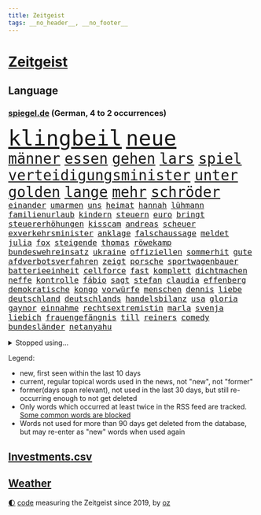 ```yaml
---
title: Zeitgeist
tags: __no_header__, __no_footer__
---
```


# [Zeitgeist](https://oliz.io/zeitgeist/)

## Language

<h3><a href="https://www.spiegel.de" target="_blank">spiegel.de</a> (German, 4 to 2 occurrences)</h3>
<p style="font-family:monospace">
<span style="font-size:32pt"><a href="news_links.html#klingbeil" class="current">klingbeil</a></span>
<span style="font-size:32pt"><a href="news_links.html#neue" class="current">neue</a></span>
<br>
<span style="font-size:22pt"><a href="news_links.html#männer" class="current">männer</a></span>
<span style="font-size:22pt"><a href="news_links.html#essen" class="current">essen</a></span>
<span style="font-size:22pt"><a href="news_links.html#gehen" class="current">gehen</a></span>
<span style="font-size:22pt"><a href="news_links.html#lars" class="current">lars</a></span>
<span style="font-size:22pt"><a href="news_links.html#spiel" class="current">spiel</a></span>
<span style="font-size:22pt"><a href="news_links.html#verteidigungsminister" class="current">verteidigungsminister</a></span>
<span style="font-size:22pt"><a href="news_links.html#unter" class="current">unter</a></span>
<span style="font-size:22pt"><a href="news_links.html#golden" class="current">golden</a></span>
<span style="font-size:22pt"><a href="news_links.html#lange" class="current">lange</a></span>
<span style="font-size:22pt"><a href="news_links.html#mehr" class="current">mehr</a></span>
<span style="font-size:22pt"><a href="news_links.html#schröder" class="current">schröder</a></span>
<br>
<span style="font-size:12pt"><a href="news_links.html#einander" class="current">einander</a></span>
<span style="font-size:12pt"><a href="news_links.html#umarmen" class="new">umarmen</a></span>
<span style="font-size:12pt"><a href="news_links.html#uns" class="current">uns</a></span>
<span style="font-size:12pt"><a href="news_links.html#heimat" class="current">heimat</a></span>
<span style="font-size:12pt"><a href="news_links.html#hannah" class="current">hannah</a></span>
<span style="font-size:12pt"><a href="news_links.html#lühmann" class="new">lühmann</a></span>
<span style="font-size:12pt"><a href="news_links.html#familienurlaub" class="current">familienurlaub</a></span>
<span style="font-size:12pt"><a href="news_links.html#kindern" class="current">kindern</a></span>
<span style="font-size:12pt"><a href="news_links.html#steuern" class="current">steuern</a></span>
<span style="font-size:12pt"><a href="news_links.html#euro" class="current">euro</a></span>
<span style="font-size:12pt"><a href="news_links.html#bringt" class="current">bringt</a></span>
<span style="font-size:12pt"><a href="news_links.html#steuererhöhungen" class="new">steuererhöhungen</a></span>
<span style="font-size:12pt"><a href="news_links.html#kisscam" class="new">kisscam</a></span>
<span style="font-size:12pt"><a href="news_links.html#andreas" class="current">andreas</a></span>
<span style="font-size:12pt"><a href="news_links.html#scheuer" class="current">scheuer</a></span>
<span style="font-size:12pt"><a href="news_links.html#exverkehrsminister" class="new">exverkehrsminister</a></span>
<span style="font-size:12pt"><a href="news_links.html#anklage" class="current">anklage</a></span>
<span style="font-size:12pt"><a href="news_links.html#falschaussage" class="current">falschaussage</a></span>
<span style="font-size:12pt"><a href="news_links.html#meldet" class="current">meldet</a></span>
<span style="font-size:12pt"><a href="news_links.html#julia" class="current">julia</a></span>
<span style="font-size:12pt"><a href="news_links.html#fox" class="current">fox</a></span>
<span style="font-size:12pt"><a href="news_links.html#steigende" class="current">steigende</a></span>
<span style="font-size:12pt"><a href="news_links.html#thomas" class="current">thomas</a></span>
<span style="font-size:12pt"><a href="news_links.html#röwekamp" class="new">röwekamp</a></span>
<span style="font-size:12pt"><a href="news_links.html#bundeswehreinsatz" class="new">bundeswehreinsatz</a></span>
<span style="font-size:12pt"><a href="news_links.html#ukraine" class="current">ukraine</a></span>
<span style="font-size:12pt"><a href="news_links.html#offiziellen" class="new">offiziellen</a></span>
<span style="font-size:12pt"><a href="news_links.html#sommerhit" class="new">sommerhit</a></span>
<span style="font-size:12pt"><a href="news_links.html#gute" class="current">gute</a></span>
<span style="font-size:12pt"><a href="news_links.html#afdverbotsverfahren" class="current">afdverbotsverfahren</a></span>
<span style="font-size:12pt"><a href="news_links.html#zeigt" class="current">zeigt</a></span>
<span style="font-size:12pt"><a href="news_links.html#porsche" class="current">porsche</a></span>
<span style="font-size:12pt"><a href="news_links.html#sportwagenbauer" class="new">sportwagenbauer</a></span>
<span style="font-size:12pt"><a href="news_links.html#batterieeinheit" class="new">batterieeinheit</a></span>
<span style="font-size:12pt"><a href="news_links.html#cellforce" class="new">cellforce</a></span>
<span style="font-size:12pt"><a href="news_links.html#fast" class="current">fast</a></span>
<span style="font-size:12pt"><a href="news_links.html#komplett" class="current">komplett</a></span>
<span style="font-size:12pt"><a href="news_links.html#dichtmachen" class="current">dichtmachen</a></span>
<span style="font-size:12pt"><a href="news_links.html#neffe" class="current">neffe</a></span>
<span style="font-size:12pt"><a href="news_links.html#kontrolle" class="current">kontrolle</a></span>
<span style="font-size:12pt"><a href="news_links.html#fábio" class="new">fábio</a></span>
<span style="font-size:12pt"><a href="news_links.html#sagt" class="current">sagt</a></span>
<span style="font-size:12pt"><a href="news_links.html#stefan" class="current">stefan</a></span>
<span style="font-size:12pt"><a href="news_links.html#claudia" class="current">claudia</a></span>
<span style="font-size:12pt"><a href="news_links.html#effenberg" class="new">effenberg</a></span>
<span style="font-size:12pt"><a href="news_links.html#demokratische" class="current">demokratische</a></span>
<span style="font-size:12pt"><a href="news_links.html#kongo" class="current">kongo</a></span>
<span style="font-size:12pt"><a href="news_links.html#vorwürfe" class="current">vorwürfe</a></span>
<span style="font-size:12pt"><a href="news_links.html#menschen" class="current">menschen</a></span>
<span style="font-size:12pt"><a href="news_links.html#dennis" class="current">dennis</a></span>
<span style="font-size:12pt"><a href="news_links.html#liebe" class="current">liebe</a></span>
<span style="font-size:12pt"><a href="news_links.html#deutschland" class="current">deutschland</a></span>
<span style="font-size:12pt"><a href="news_links.html#deutschlands" class="current">deutschlands</a></span>
<span style="font-size:12pt"><a href="news_links.html#handelsbilanz" class="new">handelsbilanz</a></span>
<span style="font-size:12pt"><a href="news_links.html#usa" class="current">usa</a></span>
<span style="font-size:12pt"><a href="news_links.html#gloria" class="current">gloria</a></span>
<span style="font-size:12pt"><a href="news_links.html#gaynor" class="new">gaynor</a></span>
<span style="font-size:12pt"><a href="news_links.html#einnahme" class="current">einnahme</a></span>
<span style="font-size:12pt"><a href="news_links.html#rechtsextremistin" class="current">rechtsextremistin</a></span>
<span style="font-size:12pt"><a href="news_links.html#marla" class="current">marla</a></span>
<span style="font-size:12pt"><a href="news_links.html#svenja" class="current">svenja</a></span>
<span style="font-size:12pt"><a href="news_links.html#liebich" class="current">liebich</a></span>
<span style="font-size:12pt"><a href="news_links.html#frauengefängnis" class="new">frauengefängnis</a></span>
<span style="font-size:12pt"><a href="news_links.html#till" class="current">till</a></span>
<span style="font-size:12pt"><a href="news_links.html#reiners" class="current">reiners</a></span>
<span style="font-size:12pt"><a href="news_links.html#comedy" class="new">comedy</a></span>
<span style="font-size:12pt"><a href="news_links.html#bundesländer" class="current">bundesländer</a></span>
<span style="font-size:12pt"><a href="news_links.html#netanyahu" class="current">netanyahu</a></span>
</p>
<details>
<summary>Stopped using...</summary>
<p class="former" style="font-size:12pt">
elfmeter(1764) lebensmittel(1764) anderer(1763) geliefert(1763) alternativen(1762) unternehmer(1762) chinesischen(1761) londoner(1760) großes(1759) hintergründe(1759) neuseeland(1759) parteichef(1759) rassistische(1759) trauer(1759) eintracht(1758) erdoğan(1758) früherer(1758) hinaus(1758) leer(1758) leverkusen(1758) november(1758) rest(1758) schatten(1758) wirkung(1758) länge(1757) arsenal(1756) ausschreitungen(1756) gegangen(1756) generalsekretär(1756) hört(1756) klagen(1756) unabhängige(1756) vergewaltigt(1755) berlins(1754) bücher(1754) erzielt(1754) verteidigungsministerium(1754) islamischen(1753) kündigte(1753) regt(1753) sturm(1753) zurzeit(1753) österreichische(1753) 24(1752) dementiert(1752) volkswagen(1752) befreien(1751) debakel(1751) tests(1751) franziskus(1750) leichen(1750) nummer(1750) san(1750) spanischen(1750) versuchte(1750) vorsprung(1750) zeichnet(1750) bloß(1749) glücklich(1749) üben(1749) gaben(1748) wohnhaus(1748) erinnern(1747) geschossen(1747) gesetze(1747) kämpfer(1747) radikale(1747) schuss(1747) absage(1746) herr(1746) jüngere(1746) voll(1746) schwierige(1745) großbritanniens(1744) begriff(1743) enden(1742) olympische(1742) polnische(1741) starker(1740) letztes(1739) betrifft(1738) gesehen(1738) kooperation(1738) großem(1735) offenbart(1734) trug(1734) münster(1730) dauert(1723) koalitionspartner(1720) gruppen(1718) olympia(1718) identität(1716) lehrkräfte(1710) kontert(1708) entspannt(1704) rakete(1699) hitler(1698) rache(1696) sachen(1678) fachkräftemangel(1504) seither(1498) kilogramm(1481) ausgefallen(1470) kuriose(1454) 20000(1453) investiert(1427) fifa(1418) regierungschefin(1387) russisches(1370) tödlichem(1367) gefechte(1311) hochzeit(1307) ben(1301) verkündete(1296) gelöst(1245) günstige(1221) humor(1211) regieren(1185) suchte(1166) kenia(1164) kai(1163) joshua(1156) galten(1147) andrew(1142) neustart(1133) eautos(1124) 16jähriger(1122) rettungsaktion(1121) nennen(1120) digitale(1117) landwirtschaft(1115) durchs(1088) ernährung(1061) kollege(1044) irland(1037) methoden(1033) parolen(1025) ignoriert(1019) luftangriffe(1009) aussichten(995) 4(984) game(976) flogen(972) 47(970) dritter(960) nannte(940) rio(881) zogen(880) kreuz(875) z(871) handelte(869) gen(866) asylpolitik(860) errichten(858) umsetzen(857) unterschiede(856) härtere(836) beine(833) versteckt(819) vergeltung(818) berühmtesten(815) schief(815) genießen(807) 9(798) beruft(797) budget(784) steve(770) schweigt(764) auflösung(759) stockt(753) geflohen(733) unerwartet(722) dich(718) wirbel(714) verkehrsunfall(710) suv(696) vertreiben(695) qualifikation(681) strafgerichtshof(671) demos(666) zusammengestoßen(664) kundgebung(652) beteiligung(644) damaskus(644) reagierten(642) dokument(638) positioniert(636) lustig(635) rafah(635) club(633) schlaf(632) attraktiver(631) bereiten(631) perry(630) empfehlungen(623) gespalten(617) ehepaar(616) ryan(607) ließe(606) kontrolliert(604) verspätung(604) billie(594) grundgesetz(585) rutscht(576) toni(576) nicole(574) begegnen(573) niemals(563) spannend(558) prallte(547) pferd(537) verbotene(535) angeordnet(534) strategische(532) sportlichen(526) kehl(525) sechste(521) klärt(518) 17jähriger(517) fair(516) mitspieler(514) lüge(513) vertritt(504) flüchtlingen(500) bomben(499) boxen(497) bodo(493) porträt(493) wirklichkeit(492) ausprobiert(487) 20jähriger(485) carlsen(485) studien(481) tennisspielerin(480) therapie(479) heimatland(478) wohngebiet(477) gerne(474) technischen(462) vorstellung(462) kontrollen(460) depression(459) weltgrößten(459) hals(456) rechtsstreit(455) rafael(454) erdgas(449) leitete(448) 28jährige(446) 46(446) begeisterung(441) gewachsen(440) rutschen(434) albanien(430) reynolds(430) robin(430) christen(428) tourist(426) kurse(424) einsam(419) psychologie(416) trümmern(415) vermummte(406) einrichtungen(402) günstig(400) gemeinsames(398) umstrittenem(398) spürbar(396) bekamen(394) gefühlen(387) erkrankungen(383) entsprechenden(378) atlantik(376) trauma(376) merken(375) bundesnetzagentur(373) feind(372) potenzielle(371) sparprogramm(371) ahmed(370) nicolas(365) jemen(360) sitzung(360) 27jährige(358) 81(358) sechsten(357) bach(356) gestaltet(356) michelle(356) ceo(353) japans(353) kalifornischen(350) dax(348) grönland(348) zustimmung(346) abbau(343) arbeitsplätze(343) zugriff(343) vergangen(341) verweis(341) image(340) kapital(339) frauenrechte(337) sahen(337) nachhaltig(336) container(335) gelangt(335) absender(331) baku(330) belastung(329) austritt(326) geschenke(323) recherchen(323) bundesrichter(321) pflichten(321) verrückte(321) 98(320) fünftel(311) ausgehen(310) kriegs(307) rockstar(307) dunkle(306) pelicot(306) australischen(303) vogel(303) eva(300) trendsport(298) laufenden(296) aufarbeitung(290) trends(290) eingelegt(288) ukrainepolitik(288) einstellung(286) sprüchen(286) zusätzlich(286) größeres(285) führungskräfte(282) holocaustüberlebende(281) uhaft(278) bürgern(274) entlastungen(274) strafzöllen(274) flutkatastrophe(272) gesänge(271) islamischer(270) beliebter(268) rwe(267) spielerin(267) unfällen(267) 37jährige(266) fragwürdigen(266) kliniken(266) pyrotechnik(266) ikone(265) wehrpflicht(265) russlandsanktionen(262) vermieter(262) zufriedenheit(262) bürgerkriegsland(260) dienste(260) kurden(260) 14jährige(259) kurdische(259) berücksichtigt(258) zielscheibe(258) beliebte(255) krankheiten(253) dobrindt(252) end(252) gegeneinander(252) gewannen(252) installieren(251) ussenat(249) vermuten(248) 78jährige(247) antiken(244) unglücks(243) energiekrise(241) lenkrad(240) lobbyisten(240) begehrt(238) termine(238) arbeitslos(236) einsatzes(236) wecken(236) mobilität(235) wohnungsbau(235) vereinigte(233) schwebt(229) fbichef(228) gegenmaßnahmen(228) palliativarzt(228) fußballklubs(227) angekündigten(226) filmte(226) rätselhafte(226) 170(225) brian(225) nervt(225) kannten(224) katy(224) tränengas(224) beamter(223) konkurrent(223) rassistisches(223) rockband(223) niederzulegen(221) belgier(219) sanktionspaket(219) dreh(218) trailer(218) alsharaa(216) längsten(216) bauern(215) charli(214) geleitet(214) pfarrer(214) xcx(214) british(213) dankbar(213) entzieht(213) verlockend(212) menschenmenge(210) atomkraft(209) tauschen(209) grünes(208) sauerland(208) tatverdacht(208) wonach(208) santa(207) schärfere(207) zurückgezogen(207) baubranche(206) inhalt(206) single(206) woanders(206) radwege(205) kichatbot(204) suchaktion(203) baustellen(202) juristische(201) luka(201) regierte(201) treu(201) adler(200) mittelpunkt(200) radprofi(200) freier(199) vietnam(199) bestens(198) predigt(198) sechzigerjahren(198) festen(196) drama(195) gleichstellung(195) rbb(195) klimaneutral(194) sängers(193) rentenversicherung(192) w(192) ältester(192) erneuerung(191) vierter(190) überzogen(190) gentleman(189) routine(189) kroatien(188) profifußball(186) rivale(184) hadern(183) taskforce(183) gerichtsurteil(182) patricia(182) geflogen(181) luxus(181) wirtschaftlich(181) spitzen(179) ungültig(179) überraschungserfolg(178) gedenkfeier(177) handelspartner(177) bischof(176) boulevardzeitung(176) zollkrieg(176) agent(175) gewissen(175) gucken(175) pädokriminelle(175) spiels(175) gerückt(174) autismus(173) managerin(172) stephan(172) biopic(171) 13jähriger(170) dankt(170) erfreut(170) markiert(170) barcelonas(169) schusswechsel(169) boomer(168) winkel(167) raketenangriff(166) roy(166) übergangspräsident(165) entzweit(164) definieren(163) großaufgebot(163) rechnungshof(163) usamerikanischen(163) moderner(162) brandstiftung(161) verteilen(161) aktuelles(160) hohem(160) utah(160) intendant(159) rechtfertigt(158) 66(157) landesweit(157) staatspräsident(157) ausgeht(156) emotional(156) 70000(155) künstlich(155) zolldrohungen(155) 31jährige(154) gescheiterter(154) mitnehmen(154) quadrat(154) zimmermann(154) ramelow(153) topeak(153) umgekehrt(151) watch(151) vergleiche(150) onlinehändler(149) supreme(149) fressen(148) schwarzwald(148) shows(148) ausrichten(147) legalen(147) bischöfe(146) geschlechtern(146) glücklichen(145) kommilitonen(145) lahav(145) shapira(145) gebunden(144) tribüne(144) 88(143) erschaffen(141) ärmsten(141) 1975(140) freigang(140) fällig(140) narren(140) pkk(140) lorenz(139) umgesiedelt(139) unwetter(137) anteilnahme(136) erdbeeren(136) extremisten(136) moralische(135) südlichen(135) arbeiterpartei(134) ausgebildet(134) mathieu(134) agenten(133) amann(133) melanie(133) zerschlagung(133) big(132) formiert(132) lwiw(132) monster(132) vermissten(131) regierungskoalition(130) tragische(130) zunutze(130) angetrieben(129) argumentiert(129) bundesrechnungshof(129) großbaustelle(129) kraftakt(129) freundlichkeit(128) hinten(128) wandern(128) belastungen(127) christine(127) elektrische(126) ernten(124) euparlament(124) verschiebungen(124) bruce(123) gekippt(123) machtmissbrauch(123) sportart(123) szenarien(123) zeitungen(122) klassische(121) schossen(121) parat(120) schwanger(120) abermals(119) blödsinn(119) flieht(119) florenz(119) anfällig(118) kritischer(118) namens(118) siedlungen(118) wehrmacht(118) israeli(116) linkspartei(116) vorlage(116) abflug(115) jordan(115) stiehlt(115) bahnfahren(114) nachhaltigkeit(114) 23jähriger(113) tatverdächtig(113) alexandria(112) exfinanzminister(112) höherer(112) milliardensumme(112) spürt(112) stocken(112) adolescence(111) herausfinden(111) mischen(111) neuzulassungen(111) präsidentschaftskandidaten(111) usexporte(111) ausreißer(110) jungs(110) nationalfeiertag(110) nukleare(110) unglaublich(110) verleiht(109) verschwundenen(109) zufriedener(109) berufungsgericht(108) komplette(108) lava(108) verarbeiten(108) wütenden(108) tshirt(107) dj(106) ertappt(106) gebilligt(106) kommissionspräsidentin(106) benkos(104) bevölkerungsschutz(104) niedersächsischen(104) organisatoren(104) flossen(103) superheld(103) verheiratet(103) lukrativen(102) sechsjähriger(102) bieber(101) liege(101) tätigkeit(101) endspiel(100) schwäbischen(100) ultrarechte(100) völkerrechtler(100) veruntreuung(99) ansprüche(98) regenfällen(98) ungemütlich(98) abgehalten(97) expremier(97) sumy(97) bernard(96) bezweifelt(96) einschreiten(96) kurios(96) thematisiert(96) datenbank(95) gegenseitig(95) legendäre(95) zurückschlagen(95) mad(94) quote(94) weicht(94) bewaffneter(93) durchfall(93) gemischten(93) verwüsten(93) abschiebepolitik(92) bergab(92) heiligen(92) residenz(92) aufwendig(91) deutschkolumne(91) ebike(91) fantastischen(91) freiwilligkeit(91) isst(91) poel(91) schräg(91) trotzte(91) absichten(90) angezählt(90) anleitung(90) meeresbewohner(90) trinkflasche(90) foundation(89) lästig(89) reisenden(89) würdenträger(89) angesteckt(88) bistum(88) gladbach(88) kerl(88) quereinsteiger(88) stadtbücherei(88) entfremdet(87) fonds(87) oldenburg(87) pflanzliche(87) solcher(87) sony(87) unvollendeten(87) geheimtreffen(86) jersey(86) louisa(86) nebenkläger(86) techgiganten(86) achterbahn(85) durchhalten(85) fit(85) klassischen(85) rein(85) singh(85) beten(84) lindern(84) schwiegertochter(84) selma(84) sohnes(84) sprengte(84) traditionsklub(84) anrufe(83) auszubremsen(83) rechtsausschuss(83) verbleib(83) überzeugte(83) meldeten(82) sendeplatz(82) special(82) verunsicherte(82) vorjahressieger(82) 3500(81) angegriffene(81) hatz(81) natalie(81) verhasst(81) 68(80) fernsehmoderatorin(80) gittern(80) krankenwagen(80) lehramtsstudium(80) lockte(80) verdeckte(80) zeremonie(80) bereisen(79) berühmter(79) fahrern(79) spuckt(79) auskennen(78) betreffen(78) dazugehören(78) interimspräsident(78) randale(78) verweigerte(78) 20jährige(77) christliche(77) gefallene(77) kitools(77) lola(77) religiösen(77) tierrechtler(77) toxisch(77) untereinander(77) wichtigster(77) österreicher(77) meinungen(76) ostchinesischen(76) übergriffigen(76) abfinden(75) bedankt(75) bochums(75) endlosen(75) kindesmissbrauch(75) lamine(75) packt(75) samstagabend(75) schockmoment(75) spiegelquartett(75) wasserversorgung(75) yamal(75) 18jährigen(74) bühnen(74) irgendwie(74) lösten(74) nordengland(74) rückennummer(74) rückläufig(74) trösten(74) weltöffentlichkeit(74) geräten(73) gestolpert(73) jahrzehnt(73) sturmböen(73) talente(73) toleranz(73) vorsprechen(73) ausgehungert(72) poulsen(72) spdkandidatin(72) yussuf(72) ansage(71) doppelten(71) eilish(71) promis(71) unternimmt(71) verschwörungserzählungen(71) betrunkenen(70) drohnenangriffen(70) faul(70) francis(70) swyrydenko(70) durchbrechen(69) western(69) bekanntheit(68) eindrücklich(68) evamaria(68) goethe(68) krisengebieten(68) missbrauchen(68) prescht(68) regionalverkehr(68) rotes(68) zuflucht(68) abc(67) atomkraftwerke(67) legend(67) unverzüglich(67) übersah(67) erbrechen(66) falschbehauptungen(66) maischberger(66) syriens(66) variante(66) vereinswechsel(66) brandbrief(65) filmprojekt(65) kivideos(65) konsulat(65) auslandsressorts(64) ausweg(64) enormem(64) gewalttätigen(64) planet(64) schrift(64) sexuellem(64) brugger(63) hazel(63) klara(63) mohammed(63) comey(62) existenz(62) geplagt(62) gesinnung(62) huang(62) klingbeils(62) landschaft(62) louis(62) maß(62) nvidiachef(62) vergessene(62) harmonie(61) profiteure(61) rückwärts(61) zeitraum(61) araghchi(60) eindhoven(60) formate(60) kundendaten(60) prorussischen(60) sparpläne(60) unglaubliche(60) welterbestätte(60) lebensjahr(59) berlinneukölln(58) ernsthafte(58) feingefühl(58) p(58) polizeikräfte(58) popband(58) schuldenberg(58) verschärfung(58) wertet(58) auschwitz(57) bedrohungslage(57) bereitete(57) hochtaunuskreis(57) klimafreundlich(57) kronberg(57) sommeroffensive(57) sorgerechtsstreit(57) uber(57) verivox(57) altersklasse(56) gefangene(56) hochzeitsgäste(56) kristen(56) seltsam(56) starkoch(56) tournee(56) vicky(56) vilnius(56) zuge(56) absprachen(55) bestzeit(55) cessna(55) claus(55) ertragen(55) großkonzerne(55) schwänzen(55) tierrechtsaktivisten(55) warst(55) wochenbett(55) überspringt(55) abgezogen(54) beutel(54) drittstaaten(54) einhegen(54) südosten(54) verärgern(54) anordnung(53) anthropic(53) arbeitsklima(53) dickinson(53) entwürfe(53) rekordtemperaturen(53) wiederentdeckt(53) zolldrohung(53) befürworten(52) entstanden(52) errichteten(52) flügel(52) fälschlicherweise(52) mehrjähriger(52) nadal(52) verteilzentrum(52) ausschließlich(51) beängstigend(51) gegend(51) neutral(51) stießen(51) chelsea(50) humanitarian(50) lächeln(50) afdabgeordneten(49) bomb(49) busters(49) energieverbrauch(49) fehle(49) ohr(49) orchestrierte(49) parole(49) autofahrerin(48) besitzerin(48) durchgeführt(48) elternpaar(48) johan(48) widerstände(48) wuchsen(48) 1300(47) absicht(47) ac(47) flutwarnung(47) pflichtelemente(47) suizidversuch(47) tragisch(47) zwölfjähriger(47) aufschlagen(46) bachlauf(46) hetzerischen(46) huber(46) mitgebracht(46) nationaltorhüterin(46) niedergang(46) nötigung(46) zukommen(46) debütantin(45) fahrradhändler(45) gewartet(45) mahnung(45) reisfelder(45) charmeoffensive(44) coronazeit(44) euwaren(44) guyana(44) katastrophengebiet(44) mietpreisbremse(44) primär(44) schriftstellerin(44) seltenes(44) absurden(43) clint(43) connie(43) gelöscht(43) großmanöver(43) iaea(43) importaufschläge(43) rechtskonservative(43) wählte(43) wärmer(43) 600000(42) burnout(42) geist(42) kursierten(42) leuchtturms(42) militärgütern(42) packen(42) resilienz(42) weitverbreitet(42) 2010(41) festlegen(41) konsole(41) mitarbeitende(41) scharmützel(41) zukünftig(41) anstelle(40) drogenboss(40) gestohlenes(40) gravierende(40) schuldgefühle(40) fäuste(39) medizinisches(39) nüchtern(39) rückgabe(39) sparmaßnahmen(39) dogg(38) erntehelfer(38) feminismus(38) iga(38) iron(38) snoop(38) substanz(38) verkehren(38) zugspitze(38) zurückfordern(38) świątek(38) camping(37) digitalsteuer(37) druckmittel(37) geoutet(37) harz(37) millionenstadt(37) nächstem(37) operiert(37) verteilzentren(37) luxusleben(36) mühle(36) rentnerinnen(36) subventionen(36) tvansprache(36) vermieten(36) alfons(35) angelegte(35) empathie(35) innenpolitischen(35) jahrzehntelange(35) monatlich(35) schuhbeck(35) voneinander(35) weltpolitik(35) kontroverse(34) limitiert(34) niederschläge(34) versäumnis(34) ahmedabad(33) strände(33) westukraine(33) babyboomer(32) eingeht(32) fündig(32) gardasee(32) luxusvilla(32) polnischer(32) zapfsäule(32) zugreisen(32) geprägten(31) india(31) richteten(31) schlammschlacht(31) schwarzarbeit(31) usverteidigungsministerium(31) guido(30) göttinger(30) unterhaus(30) flüchen(29) kocht(29) tennisstar(29) dreistesten(28) einwohnern(28) goldener(28) schwedens(28) werbelüge(28) windbeutel(28) airindiaabsturz(27) einkaufszentrum(27) erzwingen(27) imperium(27) maxim(27) pool(27) unterwandern(27) israelirankrieg(26) jogger(26) potter(26) topmodel(26) transformationsfonds(26) avignon(25) bundesstaates(25) ehud(25) work(25) geisteswissenschaftler(24) klimafreundliche(24) leuten(24) lópez(24) mittels(24) sirenen(24) steuersenkungen(24) todkranken(24) verpflegung(24) atombehörde(23) geldanlage(23) gewaltsame(23) heiße(23) legendärer(23) schmitz(23) bundeswehrlkw(22) erstrundenaus(22) krankenschwester(22) religiöse(22) text(22) 1900(21) ablösesumme(21) badestellen(21) bevorzugt(21) defekt(21) dog(21) europameister(21) kontern(21) saisonarbeiter(21) unicef(21) abhören(20) betrugsvorwürfe(20) entlastet(20) feiernder(20) hotelrechnung(20) kuba(20) pokern(20) altbundeskanzler(19) bauten(19) berufe(19) bühl(19) chatgruppe(19) flaschen(19) geschichtsbücher(19) heulen(19) hungernde(19) wundersame(19) kloster(18) unerträglich(18) verwandeln(18) vorbildlich(18) westens(18) bergtour(17) bergwanderer(17) bisweilen(17) caren(17) hochschulgruppe(17) steigender(17) stromsteuer(17) torhüterin(17) berücksichtigen(16) bob(16) verhinderten(16) vylan(16) auslieferung(15) betteln(15) flammt(15) po(15) schmeckt(15) anita(14) capsuled(14) innenpolitik(14) jahrhunderte(14) jammern(14) kopfhörer(14) nationalelf(14) vorreiter(14) bärin(13) defekts(13) emaus(13) herrschen(13) invasive(13) lachgas(13) teleskop(13) zusetzt(13) österreicherin(13) 42(12) emviertelfinale(12) hierher(12) kindererziehung(12) kreuzfahrtschiffen(12) schleichenden(12) verachtet(12) etappen(11) fiasko(11) kitechnik(11) kombinieren(11) mitarbeiterin(11) prozessauftakt(11) turnieren(11) unzeit(11) verfassungsrichterin(11) verteilaktion(11)
</p>
</details>
<p>Legend:
<ul>
<li><span class="new">new</span>, first seen within the last 10 days</li>
<li><span class="current">current</span>, regular topical words used in the news, not "new", not "former"</li>
<li><span class="former">former(days span relevant)</span>, not used in the last 30 days, but still re-occurring enough to not get deleted</li>
<li>Only words which occurred at least twice in the RSS feed are tracked. <a href="language/filters.py">Some common words are blocked</a></li>
<li>Words not used for more than 90 days get deleted from the database, but may re-enter as "new" words when used again</li>
</ul>
</p>

## [Investments](investments.html)[.csv](investments.csv)

## [Weather](weather.html)

<footer>
<a href="javascript:toggleTheme()" class="nav">🌓</a>
<a href="https://github.com/ooz/zeitgeist">code</a> measuring the Zeitgeist since 2019, by <a href="https://oliz.io">oz</a>
</footer>
